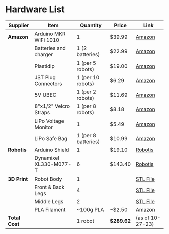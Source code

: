 # Hardware List

| Supplier          | Item                   | Quantity            | Price       | Link                                                                                                    |
|-------------------|------------------------|---------------------|-------------|---------------------------------------------------------------------------------------------------------|
| **Amazon**        | Arduino MKR WiFi 1010  | 1                   | $39.99      | [Amazon](https://www.amazon.com/Arduino-MKR-WiFi-1010-ABX00023/dp/B07FYFF5YZ)                           |
|                   | Batteries and charger  | 1 (2 batteries)     | $22.99      | [Amazon](https://www.amazon.com/1500mAh-Li-ion-Battery-Helicopter-Charger/dp/B089W89KCP)                |
|                   | Plastidip              | 1 (per 5 robots)    | $19.00      | [Amazon](https://www.amazon.com/Plasti-Dip-Multi-Purpose-Coating-Aerosol/dp/B07QCPXXBV)                 |
|                   | JST Plug Connectors    | 1 (per 10 robots)   | $6.29       | [Amazon](https://www.amazon.com/eBoot-Connector-Female-Cable-Battery/dp/B01M5AHF0Z)                     |
|                   | 5V UBEC                | 1 (per 2 robots)    | $11.69      | [Amazon](https://www.amazon.com/ShareGoo-Converter-Module-Quadcopter-Holder/dp/B07DYXTX9H)              |
|                   | 8"x1/2" Velcro Straps  | 1 (per 8 robots)    | $8.18       | [Amazon](https://www.amazon.com/VELCRO-Brand-Reusable-Fastening-Organizing/dp/B0006BB9MG)               |
|                   | LiPo Voltage Monitor   | 1                   | $5.49       | [Amazon](https://www.amazon.com/Battery-Monitor-Voltage-Checker-Indicator/dp/B013U1CP08)                |
|                   | LiPo Safe Bag          | 1 (per 8 batteries) | $10.99      | [Amazon](https://www.amazon.com/DerBlue-Fireproof-Explosionproof-Battery-Bag185x75x60mm/dp/B01GCHBQJS/) |
| **Robotis**       | Arduino Shield         | 1                   | $19.10      | [Robotis](https://www.robotis.us/dynamixel-shield-for-arduino-mkr-series/)                              |
|                   | Dynamixel XL330-M077-T | 6                   | $143.40     | [Robotis](https://www.robotis.us/dynamixel-xl330-m077-t/)                                               |
| **3D Print**      | Robot Body             | 1                   |             | [STL File](/CAD/STL/robot_body.STL)                                                                     |
|                   | Front & Back Legs      | 4                   |             | [STL File](/CAD/STL/standard_leg.STL)                                                                   |
|                   | Middle Legs            | 2                   |             | [STL File](/CAD/STL/standard_leg_middle.STL)                                                            |
|                   | PLA Filament           | ~100g PLA           | ~$2.50      | [Amazon](https://www.amazon.com/HATCHBOX-3D-Filament-Dimensional-Accuracy/dp/B015I1CZUI)                |
| **Total Cost**    |                        | 1 robot             | **$289.62** | (as of 10-27-23)                                                                                        |
